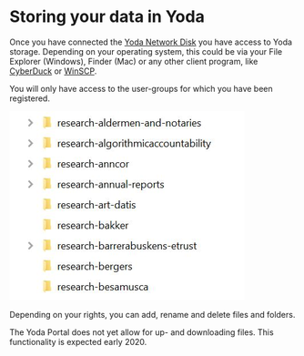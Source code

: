 # Storing your data in Yoda

Once you have connected the [Yoda Network Disk](../getting-started/index.md) you have access to Yoda  storage. Depending on your operating system, this could be via your File Explorer (Windows), Finder (Mac) or any other client program, like [CyberDuck](https://cyberduck.io/) or [WinSCP](https://winscp.net/eng/docs/lang:nl).

You will only have access to the user-groups for which you have been registered.  



![user-groups](user-groups.JPG)



Depending on your rights, you can add, rename and delete files and folders.

The Yoda Portal does not yet allow for up- and downloading files. This functionality is expected early 2020.





